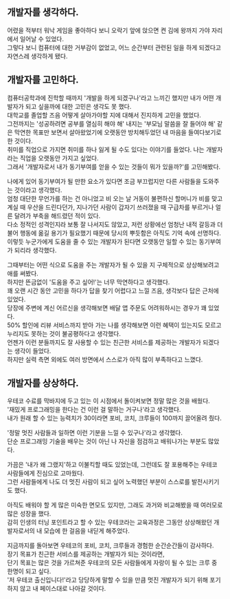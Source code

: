 ## 개발자를 생각하다.

어렸을 적부터 워낙 게임을 좋아하다 보니 오락기 앞에 앉으면 켠 김에 왕까지 가야 자리에서 일어날 수 있었다.    
그렇다 보니 컴퓨터에 대한 거부감이 없었고, 어느 순간부터 관련된 일을 하게 되겠다고 자연스레 생각하게 됐다.  

## 개발자를 고민하다.

컴퓨터공학과에 진학할 때까지 '개발을 하게 되겠구나'라고 느끼긴 했지만 내가 어떤 개발자가 되고 싶을까에 대한 고민은 생각도 못 했다.    
대학교를 졸업할 즈음 어떻게 살아가야할 지에 대해서 진지하게 고민을 했었다.    
그전까지는 '성공하려면 공부를 열심히 해야 해' 내지는 '부모님 말씀을 잘 들어야 해' 같은 막연한 목표만 보면서 살아왔었기에 오랫동안 방치해두었던 내 마음을 들여다보기로 한 것이다.    
취미를 직업으로 가지면 취미를 하나 잃게 될 수도 있다는 이야기를 들었다. 나는 개발자라는 직업을 오랫동안 가지고 싶었다.    
그래서 '개발자로서 내가 동기부여를 얻을 수 있는 것들이 뭐가 있을까?'를 고민해봤다.  
  
나에게 있어 동기부여가 될 만한 요소가 있다면 조금 부끄럽지만 다른 사람들을 도와주는 것이라고 생각했다.    
엄청 대단한 무언가를 하는 건 아니었고 비 오는 날 거동이 불편하신 할머니가 비를 맞고 계실 때 우산을 드린다던가, 지나가던 사람이 갑자기 쓰러졌을 때 구급차를 부르거나 얼른 달려가 부축을 해드렸던 적이 있다.    
다소 정적인 성격인지라 보통 잘 나서지도 않았고, 저런 상황에선 엄청난 내적 갈등과 더불어 행동에 옮길 용기가 필요했기 때문에 당시의 뿌듯함은 아직도 기억 속에 선명하다.    
이렇듯 누군가에게 도움을 줄 수 있는 개발자가 된다면 오랫동안 일할 수 있는 동기부여가 되리라 생각했다.  
  
그때부터는 어떤 식으로 도움을 주는 개발자가 될 수 있을 지 구체적으로 상상해보려고 애를 써봤다.    
하지만 뜬금없이 '도움을 주고 싶어!'는 너무 막연하다고 생각했다.    
꽤 오랜 시간 동안 고민을 하다가 답을 찾기 어렵다고 느낄 즈음, 생각보다 답은 근처에 있었다.    
당장에 주변에 계신 어르신을 생각해보면 배달 앱 주문도 어려워하시는 경우가 꽤 있었다.    
50% 할인에 리뷰 서비스까지 받아 가는 나를 생각해보면 이런 혜택이 있는지도 모르고 누리지도 못하는 것이 불공평하다고 생각했다.    
언젠가 이런 분들까지도 잘 사용할 수 있는 친근한 서비스를 제공하는 개발자가 되겠다는 생각이 들었다.    
하지만 실력 측면 외에도 여러 방면에서 스스로가 아직 많이 부족하다고 느꼈다.  
  
## 개발자를 상상하다.

우테코 수료를 막바지에 두고 있는 이 시점에서 돌이켜보면 정말 많은 것을 배웠다.    
'재밌게 프로그래밍을 한다는 건 이런 걸 말하는 거구나'라고 생각했다.    
내가 원래 할 수 있는 능력치가 30이라면 포비, 코치, 크루들이 100까지 끌어올려 줬다.  
  
'정말 멋진 사람들과 일하면 이런 기분을 느낄 수 있구나'라고 생각했다.    
단순 프로그래밍 기술을 배우는 것이 아닌 나 자신을 점검하고 배워나가는 부분도 많았다.  
  
가끔은 '내가 왜 그랬지'하고 이불킥할 때도 있었는데, 그런데도 잘 포용해주는 우테코 사람들에게 진심으로 고마웠다.    
그런 사람들에게 나도 더 멋진 사람이 되고 싶어 노력했던 부분이 스스로를 발전시키기도 했다.  
  
아직도 배워야 할 게 많은 미숙한 면모도 있지만, 그래도 과거와 비교해봤을 때 여러모로 많은 성장을 했다.    
감히 인생의 터닝 포인트라고 할 수 있는 우테코라는 교육과정은 그동안 상상해왔던 개발자로서의 내 모습에 한 걸음을 내딛게 해주었다.  
  
지금까지를 돌아보면 우테코의 포비, 코치, 크루들과 경험한 순간순간들이 감사하다.    
장기 목표가 친근한 서비스를 제공하는 개발자가 되는 것이라면,  
단기 목표는 많은 것을 가르쳐준 우테코의 모든 사람들에게 자랑이 될 수 있는 크루 중 한명이 되고 싶다.    
'저 우테코 출신입니다!'라고 당당하게 말할 수 있을 만큼 멋진 개발자가 되기 위해 포기하지 않고 내 페이스대로 나아갈 것이다.    
  